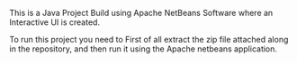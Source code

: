 This is a Java Project Build using Apache NetBeans Software where an Interactive UI is created.

To run this project you need to First of all extract the zip file attached along in the repository, and then run it using the Apache netbeans application.
